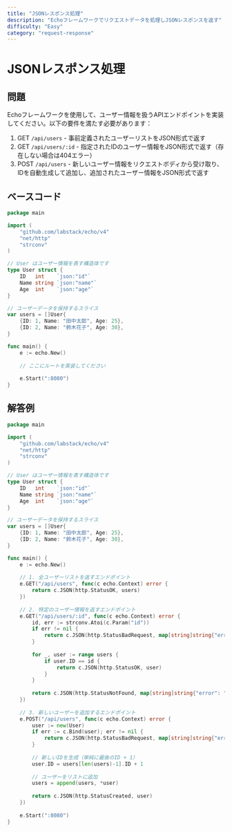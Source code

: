 ```yaml
---
title: "JSONレスポンス処理"
description: "Echoフレームワークでリクエストデータを処理しJSONレスポンスを返す"
difficulty: "Easy"
category: "request-response"
---
```


# JSONレスポンス処理

## 問題

Echoフレームワークを使用して、ユーザー情報を扱うAPIエンドポイントを実装してください。以下の要件を満たす必要があります：

1. GET `/api/users` - 事前定義されたユーザーリストをJSON形式で返す
2. GET `/api/users/:id` - 指定されたIDのユーザー情報をJSON形式で返す（存在しない場合は404エラー）
3. POST `/api/users` - 新しいユーザー情報をリクエストボディから受け取り、IDを自動生成して追加し、追加されたユーザー情報をJSON形式で返す

## ベースコード

```go
package main

import (
	"github.com/labstack/echo/v4"
	"net/http"
	"strconv"
)

// User はユーザー情報を表す構造体です
type User struct {
	ID   int    `json:"id"`
	Name string `json:"name"`
	Age  int    `json:"age"`
}

// ユーザーデータを保持するスライス
var users = []User{
	{ID: 1, Name: "田中太郎", Age: 25},
	{ID: 2, Name: "鈴木花子", Age: 30},
}

func main() {
	e := echo.New()
	
	// ここにルートを実装してください
	
	e.Start(":8080")
}
```

## 解答例

```go
package main

import (
	"github.com/labstack/echo/v4"
	"net/http"
	"strconv"
)

// User はユーザー情報を表す構造体です
type User struct {
	ID   int    `json:"id"`
	Name string `json:"name"`
	Age  int    `json:"age"`
}

// ユーザーデータを保持するスライス
var users = []User{
	{ID: 1, Name: "田中太郎", Age: 25},
	{ID: 2, Name: "鈴木花子", Age: 30},
}

func main() {
	e := echo.New()
	
	// 1. 全ユーザーリストを返すエンドポイント
	e.GET("/api/users", func(c echo.Context) error {
		return c.JSON(http.StatusOK, users)
	})
	
	// 2. 特定のユーザー情報を返すエンドポイント
	e.GET("/api/users/:id", func(c echo.Context) error {
		id, err := strconv.Atoi(c.Param("id"))
		if err != nil {
			return c.JSON(http.StatusBadRequest, map[string]string{"error": "Invalid ID format"})
		}
		
		for _, user := range users {
			if user.ID == id {
				return c.JSON(http.StatusOK, user)
			}
		}
		
		return c.JSON(http.StatusNotFound, map[string]string{"error": "User not found"})
	})
	
	// 3. 新しいユーザーを追加するエンドポイント
	e.POST("/api/users", func(c echo.Context) error {
		user := new(User)
		if err := c.Bind(user); err != nil {
			return c.JSON(http.StatusBadRequest, map[string]string{"error": "Invalid request body"})
		}
		
		// 新しいIDを生成（単純に最後のID + 1）
		user.ID = users[len(users)-1].ID + 1
		
		// ユーザーをリストに追加
		users = append(users, *user)
		
		return c.JSON(http.StatusCreated, user)
	})
	
	e.Start(":8080")
}
```
